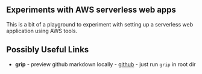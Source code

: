 ## Experiments with AWS serverless web apps

This is a bit of a playground to experiment with setting up a serverless
web application using AWS tools.


## Possibly Useful Links

* **grip** - preview github markdown locally - [github](https://github.com/joeyespo/grip) - just run `grip` in root dir
